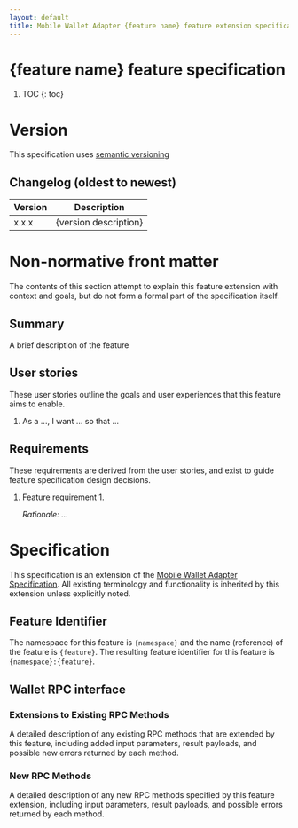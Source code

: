 ```yaml
---
layout: default
title: Mobile Wallet Adapter {feature name} feature extension specification
---
```


# {feature name} feature specification

1. TOC
{: toc}

# Version

This specification uses [semantic versioning](https://en.wikipedia.org/wiki/Software_versioning#Semantic_versioning)

## Changelog (oldest to newest)

| Version | Description                                                                                                                         |
| ------- | ----------------------------------------------------------------------------------------------------------------------------------- |
| x.x.x   | {version description}                                                                                                               |

# Non-normative front matter

The contents of this section attempt to explain this feature extension with context and goals, but do not form a formal part of the specification itself.

## Summary

A brief description of the feature

## User stories

These user stories outline the goals and user experiences that this feature aims to enable.

1. As a ..., I want ... so that ...

## Requirements

These requirements are derived from the user stories, and exist to guide feature specification design decisions.

1. Feature requirement 1.

   _Rationale: ..._

# Specification

This specification is an extension of the [Mobile Wallet Adapter Specification](spec.md). All existing terminology and functionality is inherited by this extension unless explicitly noted.

## Feature Identifier

The namespace for this feature is `{namespace}` and the name (reference) of the feature is `{feature}`. The resulting feature identifier for this feature is `{namespace}:{feature}`.

## Wallet RPC interface

### Extensions to Existing RPC Methods

A detailed description of any existing RPC methods that are extended by this feature, including added input parameters, result payloads, and possible new errors returned by each method. 

### New RPC Methods

A detailed description of any new RPC methods specified by this feature extension, including input parameters, result payloads, and possible errors returned by each method. 